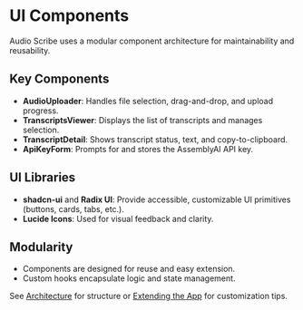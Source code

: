# UI Components

Audio Scribe uses a modular component architecture for maintainability and reusability.

## Key Components

- **AudioUploader**: Handles file selection, drag-and-drop, and upload progress.
- **TranscriptsViewer**: Displays the list of transcripts and manages selection.
- **TranscriptDetail**: Shows transcript status, text, and copy-to-clipboard.
- **ApiKeyForm**: Prompts for and stores the AssemblyAI API key.

## UI Libraries

- **shadcn-ui** and **Radix UI**: Provide accessible, customizable UI primitives (buttons, cards, tabs, etc.).
- **Lucide Icons**: Used for visual feedback and clarity.

## Modularity

- Components are designed for reuse and easy extension.
- Custom hooks encapsulate logic and state management.

See [Architecture](./architecture.md) for structure or [Extending the App](./extending.md) for customization tips.
